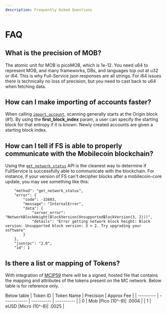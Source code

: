 ```yaml
---
description: Frequently Asked Questions
---
```


# FAQ

## What is the precision of MOB?

The atomic unit for MOB is picoMOB, which is 1e-12. You need u64 to represent MOB, and many frameworks, DBs, and languages top out at u32 or i64. This is why Full-Service json responses are all strings. For i64 issues there is technically no loss of precision, but you need to cast back to u64 when fetching data.



## How can I make importing of accounts faster?
When calling [`import_account`](https://mobilecoin.gitbook.io/full-service-api/api-endpoints/v2/account/account/import_account), scanning generally starts at the Origin block (#1).
By using the **first_block_index** param, a user can specify the starting block for that entropy if it is known. Newly created accounts are given a starting block index. 




## How can I tell if FS is able to properly communicate with the Mobilecoin blockchain?
Using the [`get_network_status`](https://mobilecoin.gitbook.io/full-service-api/api-endpoints/v2/network-status/get_network_status) API is the cleanest way to determine if FullService is successfully able to communicate with the blockchain.
For instance, if your version of FS can't decipher blocks after a mobilecoin-core update, you may see something like this:
```
    "method": "get_network_status",
    "error": {
        "code": -32603,
        "message": "InternalError",
        "data": {
            "server_error": "NetworkBlockHeight(BlockVersion(UnsupportedBlockVersion(3, 2)))",
            "details": "Error getting network block height: Block version: Unsupported block version: 3 > 2. Try upgrading your software"
        }
    },
    "jsonrpc": "2.0",
    "id": 1
```


## Is there a list or mapping of Tokens?
With integration of [MCIP59](https://github.com/mobilecoinfoundation/mcips/blob/main/text/0059-token-metadata-document.md) there will be a signed, hosted file that contains the mapping and attributes of the tokens present on the MC network. Below table is for reference only.

Below table 
| Token ID  |  Token Name  | Precision  | Approx Fee |
| --------- | ------------ | ---------- | ---------- |
|     0     |     Mob      |Pico (10^-9)|   .0004    |
|     1     |     eUSD     |Micro (10^-6)|  .0025    |
